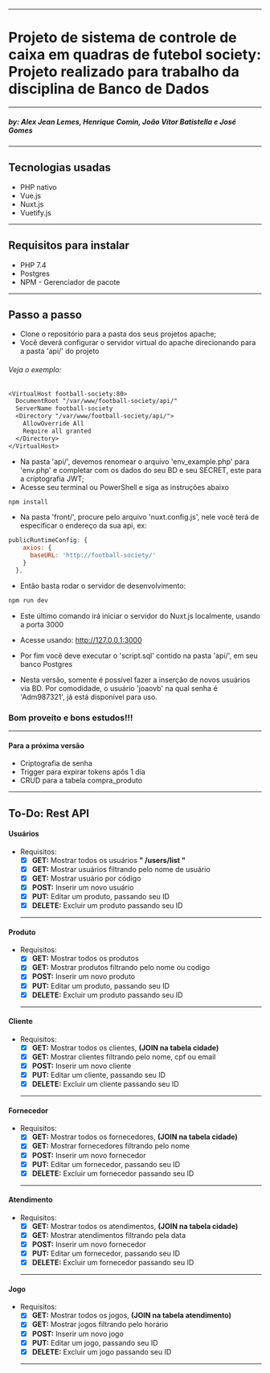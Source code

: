 ___

# Projeto de sistema de controle de caixa em quadras de futebol society: Projeto realizado para trabalho da disciplina de Banco de Dados

___

##### by: Alex Jean Lemes, Henrique Comin, João Vítor Batistella e José Gomes

___

## Tecnologias usadas

* PHP nativo
* Vue.js
* Nuxt.js
* Vuetify.js

___

## Requisitos para instalar

* PHP 7.4
* Postgres
* NPM - Gerenciador de pacote

___

## Passo a passo

* Clone o repositório para a pasta dos seus projetos apache;
* Você deverá configurar o servidor virtual do apache direcionando para a pasta 'api/' do projeto
###### Veja o exemplo: 

```txt
<VirtualHost football-society:80>
  DocumentRoot "/var/www/football-society/api/"
  ServerName football-society
  <Directory "/var/www/football-society/api/">
    AllowOverride All
    Require all granted
  </Directory>
</VirtualHost>
```

* Na pasta 'api/', devemos renomear o arquivo 'env_example.php' para 'env.php' e completar com os dados do seu BD e seu SECRET, este para a criptografia JWT;
* Acesse seu terminal ou PowerShell e siga as instruções abaixo

```bash
npm install
```

* Na pasta 'front/', procure pelo arquivo 'nuxt.config.js', nele você terá de especificar o endereço da sua api, ex:

```js
publicRuntimeConfig: {
    axios: {
      baseURL: 'http://football-society/'
    }
  },
```

* Então basta rodar o servidor de desenvolvimento:

```bash
npm run dev
```

* Este último comando irá iniciar o servidor do Nuxt.js localmente, usando a porta 3000
* Acesse usando: http://127.0.0.1:3000


* Por fim você deve executar o 'script.sql' contido na pasta 'api/', em seu banco Postgres
* Nesta versão, somente é possível fazer a inserção de novos usuários via BD. Por comodidade, o usuário 'joaovb' na qual senha é 'Adm987321', já está disponível para uso.

### Bom proveito e bons estudos!!! 

___


#### Para a próxima versão

* Criptografia de senha
* Trigger para expirar tokens após 1 dia
* CRUD para a tabela compra_produto
___

## To-Do: Rest API

#### Usuários

* Requisitos:
  * [x] __GET:__ Mostrar todos os usuários __" /users/list "__
  * [x] __GET:__ Mostrar usuários filtrando pelo nome de usuário
  * [x] __GET:__ Mostrar usuário por código
  * [x] __POST:__ Inserir um novo usuário
  * [x] __PUT:__ Editar um produto, passando seu ID
  * [x] __DELETE:__ Excluir um produto passando seu ID
  ___

#### Produto

* Requisitos:
  * [x] __GET:__ Mostrar todos os produtos
  * [x] __GET:__ Mostrar produtos filtrando pelo nome ou codigo
  * [x] __POST:__ Inserir um novo produto
  * [x] __PUT:__ Editar um produto, passando seu ID
  * [x] __DELETE:__ Excluir um produto passando seu ID
  ___

#### Cliente

* Requisitos:
  * [x] __GET:__ Mostrar todos os clientes, __(JOIN na tabela cidade)__
  * [x] __GET:__ Mostrar clientes filtrando pelo nome, cpf ou email
  * [X] __POST:__ Inserir um novo cliente
  * [x] __PUT:__ Editar um cliente, passando seu ID
  * [x] __DELETE:__ Excluir um cliente passando seu ID
  ___

#### Fornecedor

* Requisitos:
  * [x] __GET:__ Mostrar todos os fornecedores, __(JOIN na tabela cidade)__
  * [x] __GET:__ Mostrar fornecedores filtrando pelo nome
  * [x] __POST:__ Inserir um novo fornecedor
  * [x] __PUT:__ Editar um fornecedor, passando seu ID
  * [x] __DELETE:__ Excluir um fornecedor passando seu ID
  ___

#### Atendimento

* Requisitos:
  * [x] __GET:__ Mostrar todos os atendimentos, __(JOIN na tabela cidade)__
  * [x] __GET:__ Mostrar atendimentos filtrando pela data
  * [x] __POST:__ Inserir um novo fornecedor
  * [x] __PUT:__ Editar um fornecedor, passando seu ID
  * [x] __DELETE:__ Excluir um fornecedor passando seu ID
  ___

#### Jogo

* Requisitos:
  * [x] __GET:__ Mostrar todos os jogos, __(JOIN na tabela atendimento)__
  * [x] __GET:__ Mostrar jogos filtrando pelo horário
  * [x] __POST:__ Inserir um novo jogo
  * [x] __PUT:__ Editar um jogo, passando seu ID
  * [x] __DELETE:__ Excluir um jogo passando seu ID
  ___
